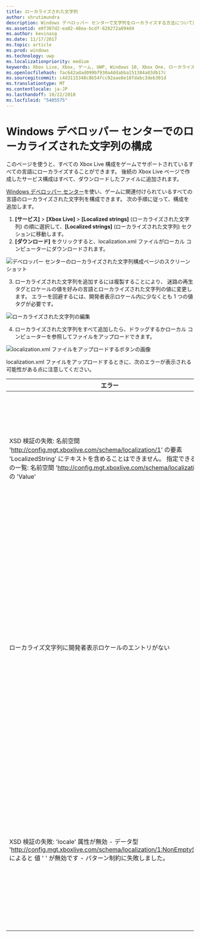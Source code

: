 ```yaml
---
title: ローカライズされた文字列
author: shrutimundra
description: Windows デベロッパー センターで文字列をローカライズする方法について説明します。
ms.assetid: e0f307d2-ea02-48ea-bcdf-828272a894d4
ms.author: kevinasg
ms.date: 11/17/2017
ms.topic: article
ms.prod: windows
ms.technology: uwp
ms.localizationpriority: medium
keywords: Xbox Live, Xbox, ゲーム, UWP, Windows 10, Xbox One, ローカライズされた文字列, Windows デベロッパー センター
ms.openlocfilehash: fac642adad099bf930a4ddabba151384a83db17c
ms.sourcegitcommit: c4d3115348c8b54fcc92aae8e18fdabc3deb301d
ms.translationtype: MT
ms.contentlocale: ja-JP
ms.lasthandoff: 10/22/2018
ms.locfileid: "5405575"
---
```

# <a name="configuring-localized-strings-on-windows-dev-center"></a>Windows デベロッパー センターでのローカライズされた文字列の構成

このページを使うと、すべての Xbox Live 構成をゲームでサポートされているすべての言語にローカライズすることができます。 後続の Xbox Live ページで作成したサービス構成はすべて、ダウンロードしたファイルに追加されます。

[Windows デベロッパー センター](https://developer.microsoft.com/dashboard)を使い、ゲームに関連付けられているすべての言語のローカライズされた文字列を構成できます。 次の手順に従って、構成を追加します。

1. **[サービス]** > **[Xbox Live]** > **[Localized strings]** (ローカライズされた文字列) の順に選択して、**[Localized strings]** (ローカライズされた文字列) セクションに移動します。
2. **[ダウンロード]** をクリックすると、localization.xml ファイルがローカル コンピューターにダウンロードされます。

![デベロッパー センターのローカライズされた文字列構成ページのスクリーンショット](../../images/dev-center/localized-strings/localized-strings-1.png)

3. ローカライズされた文字列を追加するには複製することにより、 <Value locale="en-US">迷路の再生</Value> タグとロケールの値を好みの言語とローカライズされた文字列の値に変更します。 エラーを回避するには、開発者表示ロケール内に少なくとも 1 つの値タグが必要です。

![ローカライズされた文字列の編集](../../images/dev-center/localized-strings/localized-strings.gif)

4. ローカライズされた文字列をすべて追加したら、ドラッグするかローカル コンピューターを参照してファイルをアップロードできます。

![localization.xml ファイルをアップロードするボタンの画像](../../images/dev-center/localized-strings/localized-strings-2.png)

localization.xml ファイルをアップロードするときに、次のエラーが表示される可能性がある点に注意してください。

| エラー | 原因 |
|---------------------------|-------------|
| XSD 検証の失敗: 名前空間 'http://config.mgt.xboxlive.com/schema/localization/1' の要素 'LocalizedString' にテキストを含めることはできません。 指定できる要素の一覧: 名前空間 'http://config.mgt.xboxlive.com/schema/localization/1' の 'Value' | これは、XML ドキュメントの形式が正しくない場合に発生します。 |
| ローカライズ文字列に開発者表示ロケールのエントリがない | これは、ローカライズされた文字列に、ロケールが開発者表示ロケールと一致しないエントリがない場合に発生します。 |
| XSD 検証の失敗: 'locale' 属性が無効 - データ型 'http://config.mgt.xboxlive.com/schema/localization/1:NonEmptyString' によると 値 ' ' が無効です - パターン制約に失敗しました。 | ローカライズされた文字列のロケールの値がない場合にこれが発生する、 <Value> tag|